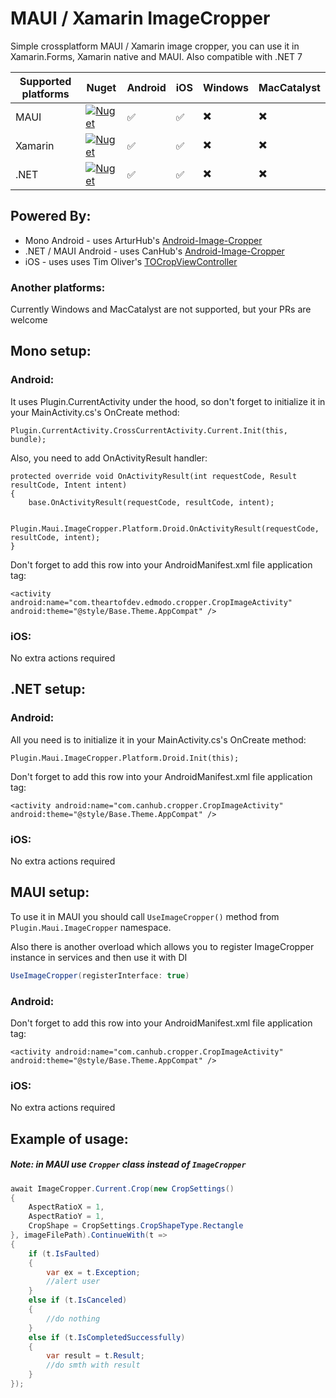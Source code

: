 # MAUI / Xamarin ImageCropper
Simple crossplatform MAUI / Xamarin image cropper, you can use it in Xamarin.Forms, Xamarin native and MAUI. Also compatible with .NET 7

| Supported platforms | Nuget | Android | iOS | Windows | MacCatalyst |
|---------------------|---------------|---------|-----|---------|-------------|
| MAUI                | [![Nuget](https://img.shields.io/nuget/v/Plugin.Maui.ImageCropper)](https://www.nuget.org/packages/Plugin.Maui.ImageCropper)                 | :white_check_mark: | :white_check_mark: | :heavy_multiplication_x: | :heavy_multiplication_x: |
| Xamarin             | [![Nuget](https://img.shields.io/nuget/v/Xamarin.Controls.ImageCropper)](https://www.nuget.org/packages/Xamarin.Controls.ImageCropper/1.0.1) | :white_check_mark: | :white_check_mark: | :heavy_multiplication_x: | :heavy_multiplication_x: |
| .NET                | [![Nuget](https://img.shields.io/nuget/v/Xamarin.Controls.ImageCropper)](https://www.nuget.org/packages/Xamarin.Controls.ImageCropper)       | :white_check_mark: | :white_check_mark: | :heavy_multiplication_x: | :heavy_multiplication_x: |

## Powered By:

* Mono Android - uses ArturHub's [Android-Image-Cropper](https://github.com/ArthurHub/Android-Image-Cropper)
* .NET / MAUI Android - uses CanHub's [Android-Image-Cropper](https://github.com/CanHub/Android-Image-Cropper)
* iOS - uses uses Tim Oliver's [TOCropViewController](https://github.com/TimOliver/TOCropViewController)

### Another platforms:
Currently Windows and MacCatalyst are not supported, but your PRs are welcome

## Mono setup:
### Android:
It uses Plugin.CurrentActivity under the hood, so don't forget to initialize it in your MainActivity.cs's OnCreate method:

    Plugin.CurrentActivity.CrossCurrentActivity.Current.Init(this, bundle);

Also, you need to add OnActivityResult handler:

    protected override void OnActivityResult(int requestCode, Result resultCode, Intent intent)
    {
        base.OnActivityResult(requestCode, resultCode, intent);

        Plugin.Maui.ImageCropper.Platform.Droid.OnActivityResult(requestCode, resultCode, intent);
    }

Don't forget to add this row into your AndroidManifest.xml file application tag:

    <activity android:name="com.theartofdev.edmodo.cropper.CropImageActivity" android:theme="@style/Base.Theme.AppCompat" />

### iOS:
No extra actions required

## .NET setup:
### Android:
All you need is to initialize it in your MainActivity.cs's OnCreate method:

    Plugin.Maui.ImageCropper.Platform.Droid.Init(this);

Don't forget to add this row into your AndroidManifest.xml file application tag:

    <activity android:name="com.canhub.cropper.CropImageActivity" android:theme="@style/Base.Theme.AppCompat" />

### iOS:
No extra actions required

## MAUI setup:
To use it in MAUI you should call ```UseImageCropper()``` method from ```Plugin.Maui.ImageCropper``` namespace.

Also there is another overload which allows you to register ImageCropper instance in services and then use it with DI

```csharp
UseImageCropper(registerInterface: true)
```

### Android:
Don't forget to add this row into your AndroidManifest.xml file application tag:

    <activity android:name="com.canhub.cropper.CropImageActivity" android:theme="@style/Base.Theme.AppCompat" />

### iOS:
No extra actions required

## Example of usage:

##### Note: in MAUI use ```Cropper``` class instead of ```ImageCropper```

```csharp
await ImageCropper.Current.Crop(new CropSettings()
{
    AspectRatioX = 1,
    AspectRatioY = 1,
    CropShape = CropSettings.CropShapeType.Rectangle
}, imageFilePath).ContinueWith(t =>
{
    if (t.IsFaulted)
    {
        var ex = t.Exception;
        //alert user
    }
    else if (t.IsCanceled)
    {
        //do nothing
    }
    else if (t.IsCompletedSuccessfully)
    {
        var result = t.Result;
        //do smth with result
    }
});
```
